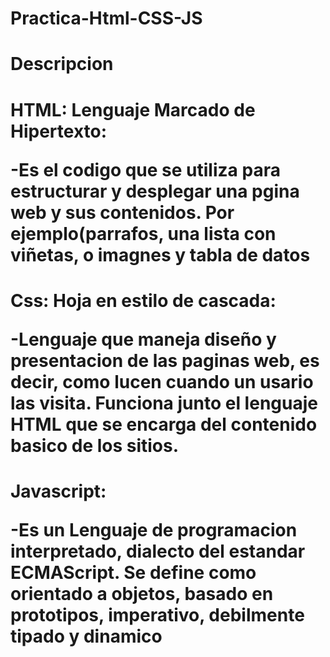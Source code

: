 # Practica-Html-CSS-JS
# Descripcion
<h1>HTML: Lenguaje Marcado de Hipertexto:
<p>-Es el codigo que se utiliza para estructurar y desplegar una pgina web y sus contenidos. 
  Por ejemplo(parrafos, una lista con viñetas, o imagnes y tabla de datos</p></h1>
<h1>Css: Hoja en estilo de cascada:
<p>-Lenguaje que maneja diseño y presentacion de las paginas web, es decir, como
lucen cuando un usario las visita. Funciona junto el lenguaje HTML que se
  encarga del contenido basico de los sitios.</p></h1>
<h1>Javascript:
<p>-Es un Lenguaje de programacion interpretado, dialecto del estandar ECMAScript.
Se define como orientado a objetos, basado en prototipos, imperativo,
  debilmente tipado y dinamico</p></h1>
<img href="https://github.com/AndreaLlavel/Practica-Html-CSS-JS/assets/112596102/6548e568-c437-4fb3-af9e-b0170c634510"/>
